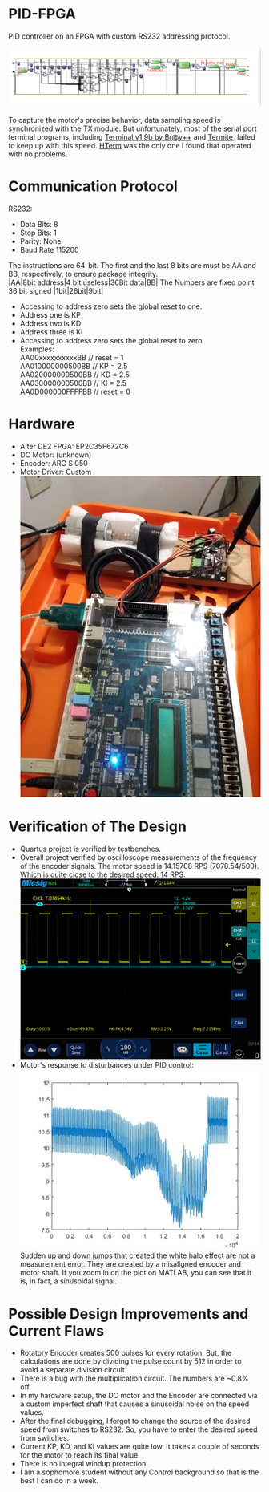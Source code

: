 # PID-FPGA
PID controller on an FPGA with custom RS232 addressing protocol.

![alt text](https://github.com/hakan-demirli/PID-FPGA/blob/main/BirdsEyeView.png?raw=true)

To capture the motor's precise behavior, data sampling speed is synchronized with the TX module. But unfortunately, most of the serial port terminal programs, including [Terminal v1.9b by Br@y++](https://www.narom.no/undervisningsressurser/the-cansat-book/the-primary-mission/using-the-radio/terminal-program/) and [Termite](https://www.compuphase.com/software_termite.htm), failed to keep up with this speed. [HTerm](http://der-hammer.info/pages/terminal.html) was the only one I found that operated with no problems.

# Communication Protocol
RS232:
 * Data Bits: 8
 * Stop Bits: 1
 * Parity: None
 * Baud Rate 115200  
 
The instructions are 64-bit. The first and the last 8 bits are must be AA and BB, respectively, to ensure package integrity.  
|AA|8bit address|4 bit useless|36Bit data|BB|
The Numbers are fixed point 36 bit signed |1bit|26bit|9bit|  
 * Accessing to address zero sets the global reset to one.
 * Address one is KP
 * Address two is KD
 * Address three is KI
 * Accessing to address zero sets the global reset to zero.  
Examples:  
AA00xxxxxxxxxxBB // reset = 1  
AA010000000500BB // KP = 2.5  
AA020000000500BB // KD = 2.5  
AA030000000500BB // KI = 2.5  
AA0D000000FFFFBB // reset = 0  

# Hardware
 * Alter DE2 FPGA: EP2C35F672C6
 * DC Motor: (unknown)
 * Encoder: ARC S 050
 * Motor Driver: Custom  
 ![alt text](https://github.com/hakan-demirli/PID-FPGA/blob/main/HARDWARE.jpg?raw=true)
# Verification of The Design
 * Quartus project is verified by testbenches.
 * Overall project verified by oscilloscope measurements of the frequency of the encoder signals.
 The motor speed is 14.15708 RPS (7078.54/500). Which is quite close to the desired speed: 14 RPS.  
 ![alt text](https://github.com/hakan-demirli/PID-FPGA/blob/main/14RPS.png?raw=true)  
 * Motor's response to disturbances under PID control:  
  ![alt text](https://github.com/hakan-demirli/PID-FPGA/blob/main/Disturbance.jpg?raw=true)  
  Sudden up and down jumps that created the white halo effect are not a measurement error. They are created by a misaligned encoder and motor shaft. If you zoom in on the plot on MATLAB, you can see that it is, in fact, a sinusoidal signal.
# Possible Design Improvements and Current Flaws
 * Rotatory Encoder creates 500 pulses for every rotation. But, the calculations are done by dividing the pulse count by 512 in order to avoid a separate division circuit.
 * There is a bug with the multiplication circuit. The numbers are ~0.8% off.
 * In my hardware setup, the DC motor and the Encoder are connected via a custom imperfect shaft that causes a sinusoidal noise on the speed values.
 * After the final debugging, I forgot to change the source of the desired speed from switches to RS232. So, you have to enter the desired speed from switches.
 * Current KP, KD, and KI values are quite low. It takes a couple of seconds for the motor to reach its final value. 
 * There is no integral windup protection.
 * I am a sophomore student without any Control background so that is the best I can do in a week.
 
